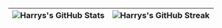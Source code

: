 | ![Harrys's GitHub Stats](https://github-readme-stats.vercel.app/api?username=BHarrry&show_icons=true&theme=radical&count_private=true&hide_border=true&hide=contribs,issues&include_all_commits=true&line_height=38) | ![Harrys's GitHub Streak](https://github-readme-streak-stats.herokuapp.com/?user=BHarrry&theme=radical&hide_border=true) |
| --- | --- |

